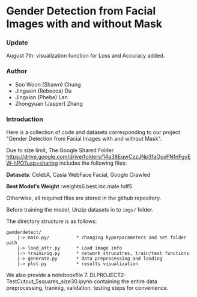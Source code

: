 # Gender Detection from Facial Images with and without Mask
### Update

August 7th: visualization function for Loss and Accuracy added.

### Author

* Soo Woon (Shawn) Chung
* Jingwen (Rebecca) Du
* Jingxian (Phebe) Lan
* Zhongyuan (Jasper) Zhang

### Introduction

Here is a collection of code and datasets corresponding to our project "Gender Detection from Facial Images with and without Mask".



Due to size limit, The Google Shared Folder https://drive.google.com/drive/folders/14a38EqwCzzJNp3faOuxFNfnFgyEW-hPO?usp=sharing includes the following files:

**Datasets**: CelebA, Casia WebFace Facial, Google Crawled

**Best Model's Weight** :weights6.best.inc.male.hdf5

Otherwise, all required files are stored in the github repository.

Before training the model, Unzip datasets in to `imgs/` folder.

The directory structure is as follows:
```
genderdetect/
	|-> main.py/          * changing hyperparameters and set folder path
	|-> load_attr.py      * Load image info
	|-> traininig.py      * network strucutres, train/test functions
	|-> generate.py       * data preprocessing and loading
	|-> plot.py           * results visualization
```

We also provide a notebookfile 7. DLPROJECT2-TestCutout_5squares_size30.ipynb containing the entire data preprocessing, traninig, validation, testing steps for convenience.


